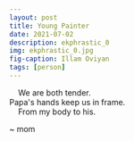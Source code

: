 ```yaml
---
layout: post
title: Young Painter
date: 2021-07-02
description: ekphrastic_0
img: ekphrastic_0.jpg
fig-caption: Illam Oviyan
tags: [person]
---
```

&nbsp;&nbsp;&nbsp;&nbsp;We are both tender.   
Papa's hands keep us in frame.   
&nbsp;&nbsp;&nbsp;&nbsp;From my body to his.   

~ mom
